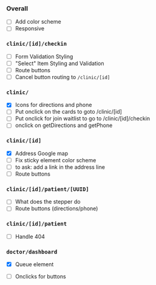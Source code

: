 ### Overall
- [ ] Add color scheme
- [ ] Responsive
  
### `clinic/[id]/checkin`
- [ ] Form Validation Styling
- [ ] "Select" Item Styling and Validation
- [ ] Route buttons
- [ ] Cancel button routing to `/clinic/[id]`

### `clinic/`
- [x] Icons for directions and phone
- [ ] Put onclick on the cards to goto /clinic/[id]
- [ ] Put onclick for join waitlist to go to /clinic/[id]/checkin
- [ ] onclick on getDirections and getPhone

### `clinic/[id]`
- [x] Address Google map
- [ ] Fix sticky element color scheme
- [ ] to ask: add a link in the address line
- [ ] Route buttons

### `clinic/[id]/patient/[UUID]`
- [ ] What does the stepper do
- [ ] Route buttons (directions/phone)

### `clinic/[id]/patient`
- [ ] Handle 404

### `doctor/dashboard`
- [x] Queue element
- [ ] Onclicks for buttons
  

